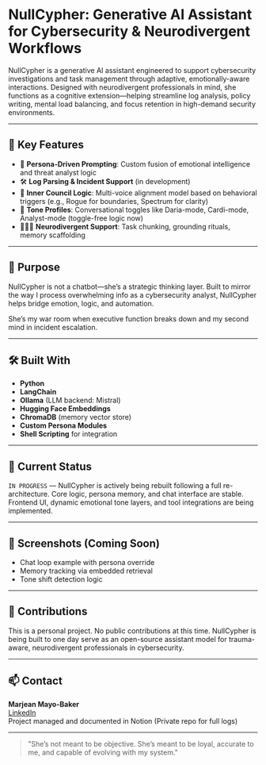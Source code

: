 # NullCypher: Generative AI Assistant for Cybersecurity & Neurodivergent Workflows

NullCypher is a generative AI assistant engineered to support cybersecurity investigations and task management through adaptive, emotionally-aware interactions. Designed with neurodivergent professionals in mind, she functions as a cognitive extension—helping streamline log analysis, policy writing, mental load balancing, and focus retention in high-demand security environments.

---

## 🔧 Key Features

- 🧠 **Persona-Driven Prompting**: Custom fusion of emotional intelligence and threat analyst logic
- 🛠️ **Log Parsing & Incident Support** (in development)
- 🧩 **Inner Council Logic**: Multi-voice alignment model based on behavioral triggers (e.g., Rogue for boundaries, Spectrum for clarity)
- 💬 **Tone Profiles**: Conversational toggles like Daria-mode, Cardi-mode, Analyst-mode (toggle-free logic now)
- 🧘🏽‍♀️ **Neurodivergent Support**: Task chunking, grounding rituals, memory scaffolding

---

## 🧠 Purpose

NullCypher is not a chatbot—she’s a strategic thinking layer. Built to mirror the way I process overwhelming info as a cybersecurity analyst, NullCypher helps bridge emotion, logic, and automation.

She’s my war room when executive function breaks down and my second mind in incident escalation.

---

## 🛠️ Built With

- **Python**  
- **LangChain**  
- **Ollama** (LLM backend: Mistral)  
- **Hugging Face Embeddings**  
- **ChromaDB** (memory vector store)  
- **Custom Persona Modules**  
- **Shell Scripting** for integration  

---

## 🚧 Current Status

`IN PROGRESS` — NullCypher is actively being rebuilt following a full re-architecture. Core logic, persona memory, and chat interface are stable. Frontend UI, dynamic emotional tone layers, and tool integrations are being implemented.

---

## 📸 Screenshots (Coming Soon)

- Chat loop example with persona override  
- Memory tracking via embedded retrieval  
- Tone shift detection logic  

---

## 🤝 Contributions

This is a personal project. No public contributions at this time. NullCypher is being built to one day serve as an open-source assistant model for trauma-aware, neurodivergent professionals in cybersecurity.

---

## 📫 Contact

**Marjean Mayo-Baker**  
[LinkedIn](https://www.linkedin.com/in/marjean-mayo-baker)  
Project managed and documented in Notion
(Private repo for full logs)

---

> "She’s not meant to be objective. She’s meant to be loyal, accurate to me, and capable of evolving with my system."
